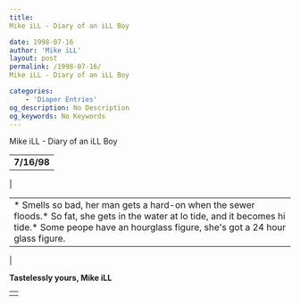 ```yaml
---
title: 
Mike iLL - Diary of an iLL Boy

date: 1998-07-16
author: 'Mike iLL'
layout: post
permalink: /1998-07-16/
Mike iLL - Diary of an iLL Boy

categories:
    - 'Diaper Entries'
og_description: No Description
og_keywords: No Keywords
---
```

<style>
body {
  background-color: ;
  color: ;
}
a {
  color: ;
}
a:active {
  color: ;
}
a:visited {
  color: ;
}
</style>



Mike iLL - Diary of an iLL Boy








|  |
| --- |
|  **7/16/98**
 |

  
  



|  |
| --- |
| * Smells so bad, her man gets a hard-on when the sewer floods.* So fat, she gets in the water at lo tide, and it becomes hi tide.* Some peope have an hourglass figure, she's got a 24 hour glass figure.
 |


 **Tastelessly yours, Mike iLL**

  



|  |
| --- |
|  |


  

  

  

  







